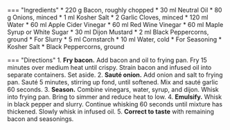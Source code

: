 === "Ingredients"
    * 220 g Bacon, roughly chopped
    * 30 ml Neutral Oil
    * 80 g Onions, minced
    * 1 ml Kosher Salt
    * 2 Garlic Cloves, minced
    * 120 ml Water
    * 60 ml Apple Cider Vinegar
    * 60 ml Red Wine Vinegar
    * 60 ml Maple Syrup or White Sugar
    * 30 ml Dijon Mustard
    * 2 ml Black Peppercorns, ground
    * For Slurry
        * 5 ml Cornstarch
        * 10 ml Water, cold
    * For Seasoning
        * Kosher Salt
        * Black Peppercorns, ground

=== "Directions"
    1. **Fry bacon.** Add bacon and oil to frying pan. Fry 15 minutes over medium heat until crispy. Strain bacon and infused oil into separate containers. Set aside.
    2. **Sauté onion.** Add onion and salt to frying pan. Sauté 5 minutes, stirring up fond, until softened. Mix and sauté garlic 60 seconds.
    3. **Season.** Combine vinegars, water, syrup, and dijon. Whisk into frying pan. Bring to simmer and reduce heat to low.
    4. **Emulsify.** Whisk in black pepper and slurry. Continue whisking 60 seconds until mixture has thickened. Slowly whisk in infused oil.
    5. **Correct to taste** with remaining bacon and seasonings.

[^1]:
    Mitzewich, John. ["New Year’s Day Spinach Salad with Hot Bacon Dressing – Good Luck with That!"](https://foodwishes.blogspot.com/2011/12/new-years-day-spinach-salad-with-hot.html) 29 December 2011.
